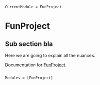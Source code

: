 ```@meta
CurrentModule = FunProject
```

# FunProject
## Sub section bla
Here we are going to explain all the nuances.

Documentation for [FunProject](https://github.com/nivupai/FunProject.jl).

```@index
```

```@autodocs
Modules = [FunProject]
```
